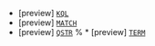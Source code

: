 * [preview] [`KQL`](../../functions-operators/search-functions.md#esql-kql)
* [preview] [`MATCH`](../../functions-operators/search-functions.md#esql-match)
* [preview] [`QSTR`](../../functions-operators/search-functions.md#esql-qstr)
% * [preview] [`TERM`](../../functions-operators/search-functions.md#esql-term)
